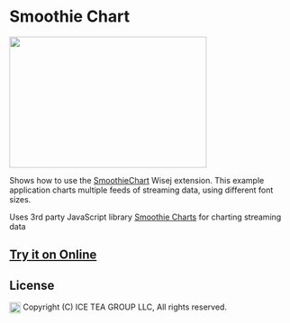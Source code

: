 Smoothie Chart
====

<img src="https://raw.githubusercontent.com/iceteagroup/wisej-examples/master/Support/Images/SmoothieChart.png" width="350" height="233">

Shows how to use the [SmoothieChart](https://github.com/iceteagroup/wisej-extensions/tree/master/Wisej.Web.Ext.SmoothieChart) Wisej extension. This example application charts multiple feeds of streaming data, using different font sizes.

Uses 3rd party JavaScript library [Smoothie Charts](http://smoothiecharts.org/) for charting streaming data

## [Try it on Online](http://demo.wisej.com/SmoothieChartSample)

License
-------
<img src="http://iceteagroup.com/wp-content/uploads/2017/01/Square-64x64-trasp.png" height="20" align="top"> Copyright (C) ICE TEA GROUP LLC, All rights reserved.
